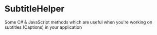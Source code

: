 SubtitleHelper
==============

Some C# &amp; JavaScript methods which are useful when you're working on subtitles (Captions) in your application
